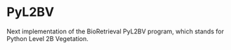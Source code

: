 # PyL2BV
 Next implementation of the BioRetrieval PyL2BV program,
 which stands for Python Level 2B Vegetation.

